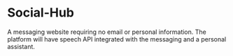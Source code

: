 # Social-Hub
A messaging website requiring no email or personal information. The platform will have speech API integrated with the messaging and a personal assistant. 
